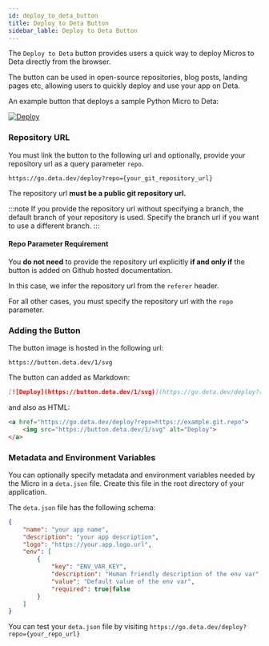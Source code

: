 ```yaml
---
id: deploy_to_deta_button
title: Deploy to Deta Button
sidebar_lable: Deploy to Deta Button
---
```


The `Deploy to Deta` button provides users a quick way to deploy Micros to Deta directly from the browser.

The button can be used in open-source repositories, blog posts, landing pages etc, allowing users to quickly deploy and use your app on Deta.

An example button that deploys a sample Python Micro to Deta:

[![Deploy](/img/deploy_button/button.svg)](https://go.deta.dev/deploy?repo=https://github.com/deta/deploy-to-deta-button-example)

### Repository URL

You must link the button to the following url and optionally, provide your repository url as a query parameter `repo`.

```
https://go.deta.dev/deploy?repo={your_git_repository_url}
```

The repository url **must be a public git repository url.**

:::note
If you provide the repository url without specifying a branch, the default branch of your repository is used. Specify the branch url if you want to use a different branch. 
:::

#### Repo Parameter Requirement

You **do not need** to provide the repository url explicitly **if and only if** the button is added on Github hosted documentation.

In this case, we infer the repository url from the `referer` header.

For all other cases, you must specify the repository url with the `repo` parameter.

### Adding the Button

The button image is hosted in the following url:
```
https://button.deta.dev/1/svg
```

The button can added as Markdown:

```md
[![Deploy](https://button.deta.dev/1/svg)](https://go.deta.dev/deploy?repo=https://example.git.repo)
```

and also as HTML:

```html
<a href="https://go.deta.dev/deploy?repo=https://example.git.repo">
	<img src="https://button.deta.dev/1/svg" alt="Deploy">
</a>
```

### Metadata and Environment Variables 

You can optionally specify metadata and environment variables needed by the Micro in a `deta.json` file. Create this file in the root directory of your application.

The `deta.json` file has the following schema:

```json
{
	"name": "your app name",
	"description": "your app description", 
	"logo": "https://your.app.logo.url",
	"env": [
		{
			"key": "ENV_VAR_KEY",
			"description": "Human friendly description of the env var",
			"value": "Default value of the env var",
			"required": true|false 
		}
	]
}

```

You can test your `deta.json` file by visiting `https://go.deta.dev/deploy?repo={your_repo_url}`